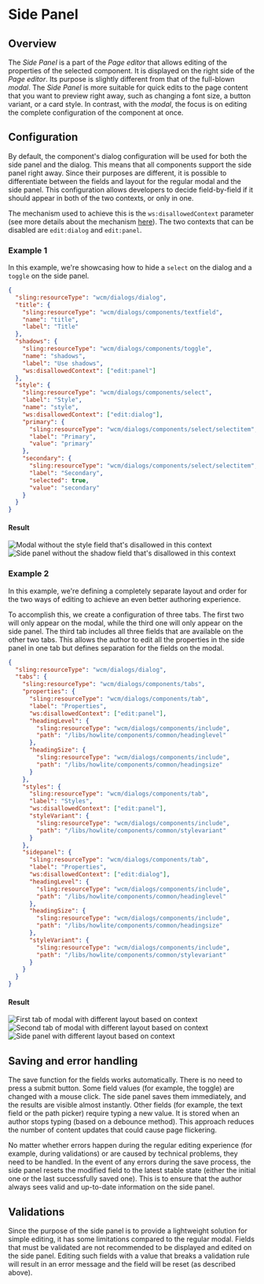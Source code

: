 # Side Panel

## Overview

The _Side Panel_ is a part of the _Page editor_ that allows editing of the properties of the selected component.
It is displayed on the right side of the _Page editor_. Its purpose is slightly different from that of the full-blown _modal_.
The _Side Panel_ is more suitable for quick edits to the page content that you want to preview right away, such as changing
a font size, a button variant, or a card style. In contrast, with the _modal_, the focus is on editing the complete configuration
of the component at once.

## Configuration

By default, the component's dialog configuration will be used for both the side panel and the dialog.
This means that all components support the side panel right away. Since their purposes are different,
it is possible to differentiate between the fields and layout for the regular modal and the side panel.
This configuration allows developers to decide field-by-field if it should appear in both
of the two contexts, or only in one.

The mechanism used to achieve this is the `ws:disallowedContext` parameter (see more details about the mechanism [here](/cms/developers/dialogs#context)).
The two contexts that can be disabled are `edit:dialog` and `edit:panel`.

### Example 1
In this example, we're showcasing how to hide a `select` on the dialog and a `toggle` on the side panel.

```json
{
  "sling:resourceType": "wcm/dialogs/dialog",
  "title": {
    "sling:resourceType": "wcm/dialogs/components/textfield",
    "name": "title",
    "label": "Title"
  },
  "shadows": {
    "sling:resourceType": "wcm/dialogs/components/toggle",
    "name": "shadows",
    "label": "Use shadows",
    "ws:disallowedContext": ["edit:panel"]
  },
  "style": {
    "sling:resourceType": "wcm/dialogs/components/select",
    "label": "Style",
    "name": "style",
    "ws:disallowedContext": ["edit:dialog"],
    "primary": {
      "sling:resourceType": "wcm/dialogs/components/select/selectitem",
      "label": "Primary",
      "value": "primary"
    },
    "secondary": {
      "sling:resourceType": "wcm/dialogs/components/select/selectitem",
      "label": "Secondary",
      "selected": true,
      "value": "secondary"
    }
  }
}
```

#### Result
![Modal without the style field that's disallowed in this context](./images/side-panel-diff-modal.png)
![Side panel without the shadow field that's disallowed in this context](./images/side-panel-diff-panel.png)

### Example 2
In this example, we're defining a completely separate layout and order for the two ways of editing to achieve an even better authoring experience. 

To accomplish this, we create a configuration of three tabs. The first two will only appear on the modal,
while the third one will only appear on the side panel. The third tab includes all three fields that are available
on the other two tabs. This allows the author to edit all the properties in the side panel in one tab
but defines separation for the fields on the modal.

```json
{
  "sling:resourceType": "wcm/dialogs/dialog",
  "tabs": {
    "sling:resourceType": "wcm/dialogs/components/tabs",
    "properties": {
      "sling:resourceType": "wcm/dialogs/components/tab",
      "label": "Properties",
      "ws:disallowedContext": ["edit:panel"],
      "headingLevel": {
        "sling:resourceType": "wcm/dialogs/components/include",
        "path": "/libs/howlite/components/common/headinglevel"
      },
      "headingSize": {
        "sling:resourceType": "wcm/dialogs/components/include",
        "path": "/libs/howlite/components/common/headingsize"
      }
    },
    "styles": {
      "sling:resourceType": "wcm/dialogs/components/tab",
      "label": "Styles",
      "ws:disallowedContext": ["edit:panel"],
      "styleVariant": {
        "sling:resourceType": "wcm/dialogs/components/include",
        "path": "/libs/howlite/components/common/stylevariant"
      }
    },
    "sidepanel": {
      "sling:resourceType": "wcm/dialogs/components/tab",
      "label": "Properties",
      "ws:disallowedContext": ["edit:dialog"],
      "headingLevel": {
        "sling:resourceType": "wcm/dialogs/components/include",
        "path": "/libs/howlite/components/common/headinglevel"
      },
      "headingSize": {
        "sling:resourceType": "wcm/dialogs/components/include",
        "path": "/libs/howlite/components/common/headingsize"
      },
      "styleVariant": {
        "sling:resourceType": "wcm/dialogs/components/include",
        "path": "/libs/howlite/components/common/stylevariant"
      }
    }
  }
}
```

#### Result
![First tab of modal with different layout based on context](./images/side-panel-layout-modal-1.png)
![Second tab of modal with different layout based on context](./images/side-panel-layout-modal-2.png)
![Side panel with different layout based on context](./images/side-panel-layout-panel.png)

## Saving and error handling

The save function for the fields works automatically. There is no need to press a submit button. Some field values (for example, the toggle) are changed with a mouse click. The side panel saves them immediately, and the results are visible almost instantly. Other fields (for example,
the text field or the path picker) require typing a new value. It is stored when an author stops typing (based on a debounce method).
This approach reduces the number of content updates that could cause page flickering.

No matter whether errors happen during the regular editing experience (for example, during validations) or are caused by technical problems,
they need to be handled. In the event of any errors during the save process, the side panel resets the modified field to the
latest stable state (either the initial one or the last successfully saved one). This is to ensure that the author always sees valid and up-to-date information on the side panel.

## Validations

Since the purpose of the side panel is to provide a lightweight solution for simple editing, it has some limitations compared to the regular modal.
Fields that must be validated are not recommended to be displayed and edited on the side panel.
Editing such fields with a value that breaks a validation rule will result in an error message and the field will be reset (as described above).
